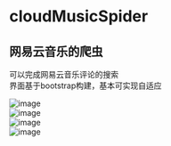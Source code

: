 # cloudMusicSpider
## 网易云音乐的爬虫    
可以完成网易云音乐评论的搜索    
界面基于bootstrap构建，基本可实现自适应    

![image](https://github.com/Jhinwins/cloudMusicSpider/blob/master/imgs/index.png)    
![image](https://github.com/Jhinwins/cloudMusicSpider/blob/master/imgs/comments_index.png)    
![image](https://github.com/Jhinwins/cloudMusicSpider/blob/master/imgs/search_comments.png)    
![image](https://github.com/Jhinwins/cloudMusicSpider/blob/master/imgs/comments.png)
